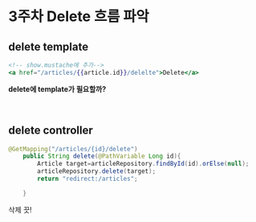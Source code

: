 # 3주차 Delete 흐름 파악
## delete template
```mustache
<!-- show.mustache에 추가-->
<a href="/articles/{{article.id}}/delelte">Delete</a>
```
**delete에 template가 필요할까?**

<br>

## delete controller
```java
@GetMapping("/articles/{id}/delete")
    public String delete(@PathVariable Long id){
        Article target=articleRepository.findById(id).orElse(null);
        articleRepository.delete(target);
        return "redirect:/articles";

    }
```
삭제 끗!
